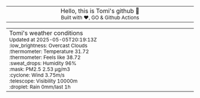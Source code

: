 
<div align="center">
<table>
<tbody>
<td align="center">
<img width="2000" height="0"><br>
Hello, this is Tomi's github 👋<br>
<sup>Built with ❤️, GO & Github Actions</sup><br>
<img width="2000" height="0">
</td>
</tbody>
</table>
</div>
<table>
<tbody>
<td align="left">
<img width="2000" height="0"><br>
Tomi's weather conditions<br>
<sup>Updated at 2025-05-05T20:19:13Z</sup><br>
<sup>:low_brightness: Overcast Clouds</sup><br>
<sup>:thermometer: Temperature 31.72 </sup><br>
<sup>:thermometer: Feels like 38.72</sup><br>
<sup>:sweat_drops: Humidity 96%</sup><br>
<sup>:mask: PM2.5 2.53 μg/m3</sup><br>
<sup>:cyclone: Wind 3.75m/s </sup><br>
<sup>:telescope: Visibility 10000m </sup><br>
<sup>:droplet: Rain 0mm/last 1h </sup><br>
<img width="2000" height="0">
</td>
<td align="left">
<img width="2000" height="0"><br>
<br>
<img width="2000" height="0">
</td>
</tbody>
</table>
</div>
    